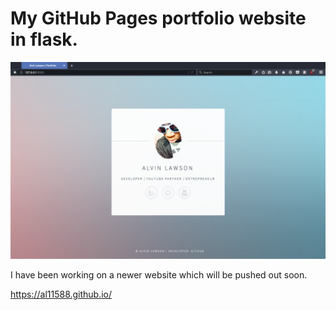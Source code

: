 # My GitHub Pages portfolio website in flask. 

![Imade of website](https://raw.githubusercontent.com/al11588/websiteinflask/master/Screen%20Shot%202017-03-11%20at%201.36.30%20AM.png?token=AFM1uEu5nj-NeOf3YfKVZrnyUbRzO_Mvks5Y16ZYwA%3D%3D)

I have been working on a newer website which will be pushed out soon.


https://al11588.github.io/